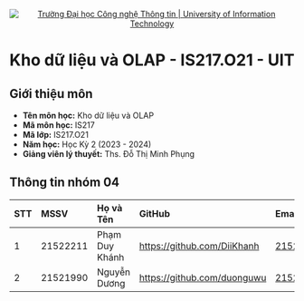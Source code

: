 <p align="center">
  <a href="https://www.uit.edu.vn/" title="Trường Đại học Công nghệ Thông tin" style="border: none;">
    <img src="https://i.imgur.com/WmMnSRt.png" alt="Trường Đại học Công nghệ Thông tin | University of Information Technology">
  </a>
</p>

<h1 align="center"><b>Kho dữ liệu và OLAP - IS217.O21 - UIT</b></h1>

## Giới thiệu môn
-    **Tên môn học:** Kho dữ liệu và OLAP
-    **Mã môn học:** IS217
-    **Mã lớp:** IS217.O21
-    **Năm học:** Học Kỳ 2 (2023 - 2024)
-    **Giảng viên lý thuyết:** Ths. Đỗ Thị Minh Phụng

## Thông tin nhóm 04
| STT | MSSV     | Họ và Tên         | GitHub                           | Email                  |
| :-- | :------- | :---------------- | :------------------------------- | :--------------------- |
| 1   | 21522211 | Phạm Duy Khánh    | https://github.com/DiiKhanh      | 21522211@gm.uit.edu.vn |
| 2   | 21521990 | Nguyễn Dương      | https://github.com/duonguwu      | 21521990@gm.uit.edu.vn |

